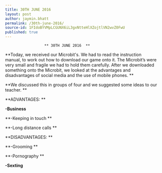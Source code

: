 ```yaml
---
title: 30TH JUNE 2016
layout: post
author: jaymin.bhatt
permalink: /30th-june-2016/
source-id: 1FIdoBYVMpLCGUNX6iL3gxNtteHlXZojtlVN2wvZ0FwU
published: true
---
```

                      ** 30TH JUNE 2016  **

**Today, we received our Microbit's. We had to read the instruction manual, to work out how to download our game onto it. The Microbit’s were very small and fragile we had to hold them carefully. After we downloaded something onto the Microbit, we looked at the advantages and disadvantages of social media and the use of mobile phones. **

**We discussed this in groups of four and we suggested some ideas to our teacher. **

**ADVANTAGES: **

**-Business**

**-Keeping in touch **

**-Long distance calls **

**DISADVANTAGES: **

**-Grooming **

**-Pornography **

**-Sexting**

